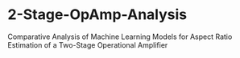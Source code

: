 # 2-Stage-OpAmp-Analysis
Comparative Analysis of Machine Learning Models for Aspect Ratio Estimation of a Two-Stage Operational Amplifier
